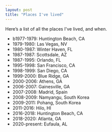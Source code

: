 ```yaml
---
layout: post
title: "Places I've lived"
---
```


Here’s a list of all the places I've lived, and when.

- b1977-1979: Huntington Beach, CA
- 1979-1980: Las Vegas, NV
- 1980-1987: Winter Haven, FL
- 1987-1987: Scottsdale, AZ
- 1987-1995: Orlando, FL
- 1995-1998: San Francisco, CA
- 1998-1999: San Diego, CA
- 1999-2000: Blue Ridge, GA
- 2000-2006: Athens, GA
- 2006-2007: Gainesville, GA
- 2007-2008: Madrid, Spain
- 2008-2009: Namyangu, South Korea
- 2009-2011: Pohang, South Korea
- 2011-2016: Hilo, HI
- 2016-2018: Huntington Beach, CA
- 2018-2020: Atlanta, GA
- 2020-present: Eufaula, AL
